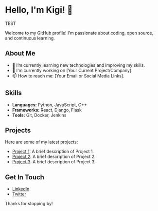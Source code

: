 # Hello, I'm Kigi! 👋

TEST

Welcome to my GitHub profile! I'm passionate about coding, open source, and continuous learning.

## About Me

- 🌱 I’m currently learning new technologies and improving my skills.
- 💼 I'm currently working on [Your Current Project/Company].
- 📫 How to reach me: [Your Email or Social Media Links].

## Skills

- **Languages:** Python, JavaScript, C++
- **Frameworks:** React, Django, Flask
- **Tools:** Git, Docker, Jenkins

## Projects

Here are some of my latest projects:

- [Project 1](https://github.com/$$USERNAME$$/project1): A brief description of Project 1.
- [Project 2](https://github.com/$$USERNAME$$/project2): A brief description of Project 2.
- [Project 3](https://github.com/$$USERNAME$$/project3): A brief description of Project 3.

## Get In Touch

- [LinkedIn](https://linkedin.com/in/$$USERNAME$$)
- [Twitter](https://twitter.com/$$USERNAME$$)

Thanks for stopping by!

